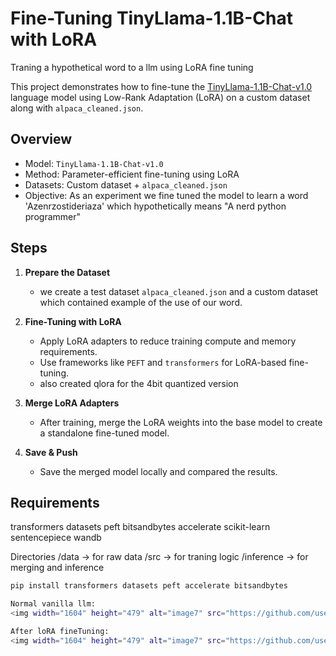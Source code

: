# Fine-Tuning TinyLlama-1.1B-Chat with LoRA
Traning a hypothetical word to a llm using LoRA fine tuning

This project demonstrates how to fine-tune the [TinyLlama-1.1B-Chat-v1.0](https://huggingface.co/TinyLlama/TinyLlama-1.1B-Chat-v1.0) language model using Low-Rank Adaptation (LoRA) on a custom dataset along with `alpaca_cleaned.json`.

## Overview

- Model: `TinyLlama-1.1B-Chat-v1.0`
- Method: Parameter-efficient fine-tuning using LoRA
- Datasets: Custom dataset + `alpaca_cleaned.json`
- Objective: As an experiment we fine tuned the model to learn a word 'Azenrzostideriaza' which hypothetically means "A nerd python programmer"

## Steps

1. **Prepare the Dataset**
   - we create a test dataset `alpaca_cleaned.json` and a custom dataset which contained example of the use of our word.

3. **Fine-Tuning with LoRA**
   - Apply LoRA adapters to reduce training compute and memory requirements.
   - Use frameworks like `PEFT` and `transformers` for LoRA-based fine-tuning.
   - also created qlora for the 4bit quantized version

4. **Merge LoRA Adapters**
   - After training, merge the LoRA weights into the base model to create a standalone fine-tuned model.

5. **Save & Push**
   - Save the merged model locally and compared the results.

## Requirements

transformers
datasets
peft
bitsandbytes
accelerate
scikit-learn
sentencepiece
wandb

Directories
/data -> for raw data
/src -> for traning logic
/inference -> for merging and inference


```bash
pip install transformers datasets peft accelerate bitsandbytes

Normal vanilla llm:
<img width="1604" height="479" alt="image7" src="https://github.com/user-attachments/assets/390a389c-e5dd-4d0f-b705-1531973946d8" />

After loRA fineTuning:
<img width="1604" height="479" alt="image7" src="https://github.com/user-attachments/assets/8e015baa-79f5-4079-b096-a94702e10a30" />


